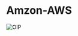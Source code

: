 # Amzon-AWS
![OIP](https://user-images.githubusercontent.com/67961028/86868323-88991900-c0e5-11ea-851b-2a3f1381771f.jpg)
